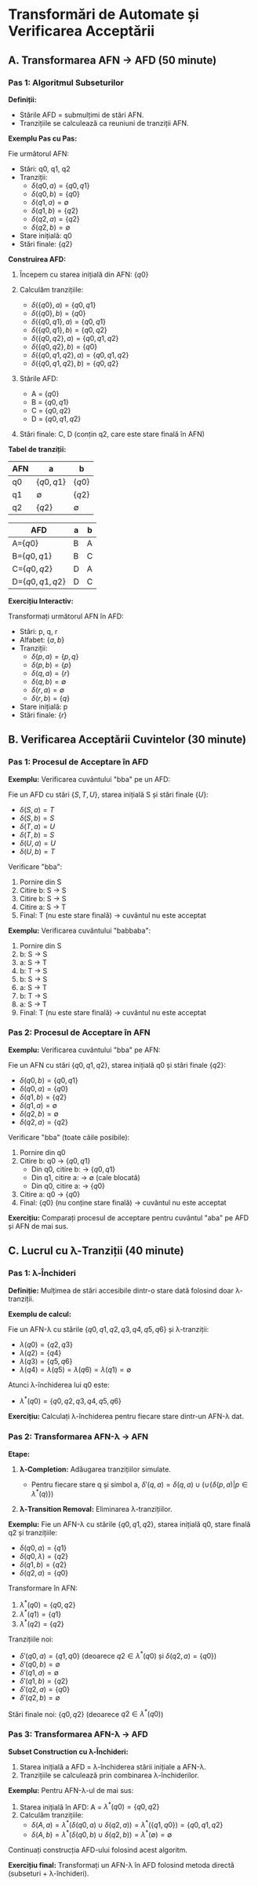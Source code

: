 # Transformări de Automate și Verificarea Acceptării

## A. Transformarea AFN → AFD (50 minute)

### Pas 1: Algoritmul Subseturilor

**Definiții:**

- Stările AFD = submulțimi de stări AFN.
- Tranzițiile se calculează ca reuniuni de tranziții AFN.

**Exemplu Pas cu Pas:**

Fie următorul AFN:

- Stări: q0, q1, q2
- Tranziții: 
  - $\delta(q0, a) = \{q0, q1\}$
  - $\delta(q0, b) = \{q0\}$
  - $\delta(q1, a) = \emptyset$
  - $\delta(q1, b) = \{q2\}$
  - $\delta(q2, a) = \{q2\}$
  - $\delta(q2, b) = \emptyset$
- Stare inițială: q0
- Stări finale: $\{q2\}$

**Construirea AFD:**

1. Începem cu starea inițială din AFN: $\{q0\}$
2. Calculăm tranzițiile:
   - $\delta(\{q0\}, a) = \{q0, q1\}$
   - $\delta(\{q0\}, b) = \{q0\}$
   - $\delta(\{q0, q1\}, a) = \{q0, q1\}$
   - $\delta(\{q0, q1\}, b) = \{q0, q2\}$
   - $\delta(\{q0, q2\}, a) = \{q0, q1, q2\}$
   - $\delta(\{q0, q2\}, b) = \{q0\}$
   - $\delta(\{q0, q1, q2\}, a) = \{q0, q1, q2\}$
   - $\delta(\{q0, q1, q2\}, b) = \{q0, q2\}$

3. Stările AFD:
   - A = $\{q0\}$
   - B = $\{q0, q1\}$
   - C = $\{q0, q2\}$
   - D = $\{q0, q1, q2\}$

4. Stări finale: C, D (conțin q2, care este stare finală în AFN)

**Tabel de tranziții:**

| AFN  | a      | b    |
|------|--------|------|
| q0   | $\{q0,q1\}$| $\{q0\}$ |
| q1   | $\emptyset$      | $\{q2\}$ |
| q2   | $\{q2\}$   | $\emptyset$    |

| AFD | a | b |
|-----|---|---|
| A=$\{q0\}$ | B | A |
| B=$\{q0,q1\}$ | B | C |
| C=$\{q0,q2\}$ | D | A |
| D=$\{q0,q1,q2\}$ | D | C |

**Exercițiu Interactiv:**

Transformați următorul AFN în AFD:
- Stări: p, q, r
- Alfabet: $\{a, b\}$
- Tranziții:
  - $\delta(p, a) = \{p, q\}$
  - $\delta(p, b) = \{p\}$
  - $\delta(q, a) = \{r\}$
  - $\delta(q, b) = \emptyset$
  - $\delta(r, a) = \emptyset$
  - $\delta(r, b) = \{q\}$
- Stare inițială: p
- Stări finale: $\{r\}$

## B. Verificarea Acceptării Cuvintelor (30 minute)

### Pas 1: Procesul de Acceptare în AFD

**Exemplu:** Verificarea cuvântului "bba" pe un AFD:

Fie un AFD cu stări $\{S, T, U\}$, starea inițială S și stări finale $\{U\}$:
- $\delta(S, a) = T$
- $\delta(S, b) = S$
- $\delta(T, a) = U$
- $\delta(T, b) = S$
- $\delta(U, a) = U$
- $\delta(U, b) = T$

Verificare "bba":
1. Pornire din S
2. Citire b: S → S
3. Citire b: S → S
4. Citire a: S → T
5. Final: T (nu este stare finală) → cuvântul nu este acceptat

**Exemplu:** Verificarea cuvântului "babbaba":
1. Pornire din S
2. b: S → S
3. a: S → T
4. b: T → S
5. b: S → S
6. a: S → T
7. b: T → S
8. a: S → T
9. Final: T (nu este stare finală) → cuvântul nu este acceptat

### Pas 2: Procesul de Acceptare în AFN

**Exemplu:** Verificarea cuvântului "bba" pe AFN:

Fie un AFN cu stări $\{q0, q1, q2\}$, starea inițială q0 și stări finale $\{q2\}$:
- $\delta(q0, b) = \{q0, q1\}$
- $\delta(q0, a) = \{q0\}$
- $\delta(q1, b) = \{q2\}$
- $\delta(q1, a) = \emptyset$
- $\delta(q2, b) = \emptyset$
- $\delta(q2, a) = \{q2\}$

Verificare "bba" (toate căile posibile):
1. Pornire din q0
2. Citire b: q0 → $\{q0, q1\}$
   - Din q0, citire b: → $\{q0, q1\}$
   - Din q1, citire a: → $\emptyset$ (cale blocată)
   - Din q0, citire a: → $\{q0\}$
3. Citire a: q0 → $\{q0\}$
4. Final: $\{q0\}$ (nu conține stare finală) → cuvântul nu este acceptat

**Exercițiu:**
Comparați procesul de acceptare pentru cuvântul "aba" pe AFD și AFN de mai sus.

## C. Lucrul cu λ-Tranziții (40 minute)

### Pas 1: λ-Închideri

**Definiție:** Mulțimea de stări accesibile dintr-o stare dată folosind doar λ-tranziții.

**Exemplu de calcul:**

Fie un AFN-λ cu stările $\{q0, q1, q2, q3, q4, q5, q6\}$ și λ-tranziții:
- $\lambda(q0) = \{q2, q3\}$
- $\lambda(q2) = \{q4\}$
- $\lambda(q3) = \{q5, q6\}$
- $\lambda(q4) = \lambda(q5) = \lambda(q6) = \lambda(q1) = \emptyset$

Atunci λ-închiderea lui q0 este:
- $\lambda^*(q0) = \{q0, q2, q3, q4, q5, q6\}$

**Exercițiu:**
Calculați λ-închiderea pentru fiecare stare dintr-un AFN-λ dat.

### Pas 2: Transformarea AFN-λ → AFN

**Etape:**

1. **λ-Completion:** Adăugarea tranzițiilor simulate.
   - Pentru fiecare stare q și simbol a, $\delta'(q, a) = \delta(q, a) \cup (\cup\{\delta(p, a) | p \in \lambda^*(q)\})$

2. **λ-Transition Removal:** Eliminarea λ-tranzițiilor.

**Exemplu:**
Fie un AFN-λ cu stările $\{q0, q1, q2\}$, starea inițială q0, stare finală q2 și tranzițiile:
- $\delta(q0, a) = \{q1\}$
- $\delta(q0, \lambda) = \{q2\}$
- $\delta(q1, b) = \{q2\}$
- $\delta(q2, a) = \{q0\}$

Transformare în AFN:
1. $\lambda^*(q0) = \{q0, q2\}$
2. $\lambda^*(q1) = \{q1\}$
3. $\lambda^*(q2) = \{q2\}$

Tranzițiile noi:
- $\delta'(q0, a) = \{q1, q0\}$ (deoarece $q2 \in \lambda^*(q0)$ și $\delta(q2, a) = \{q0\}$)
- $\delta'(q0, b) = \emptyset$
- $\delta'(q1, a) = \emptyset$
- $\delta'(q1, b) = \{q2\}$
- $\delta'(q2, a) = \{q0\}$
- $\delta'(q2, b) = \emptyset$

Stări finale noi: $\{q0, q2\}$ (deoarece $q2 \in \lambda^*(q0)$)

### Pas 3: Transformarea AFN-λ → AFD

**Subset Construction cu λ-Închideri:**

1. Starea inițială a AFD = λ-închiderea stării inițiale a AFN-λ.
2. Tranzițiile se calculează prin combinarea λ-închiderilor.

**Exemplu:**
Pentru AFN-λ-ul de mai sus:

1. Starea inițială în AFD: A = $\lambda^*(q0) = \{q0, q2\}$
2. Calculăm tranzițiile:
   - $\delta(A, a) = \lambda^*(\delta(q0, a) \cup \delta(q2, a)) = \lambda^*(\{q1, q0\}) = \{q0, q1, q2\}$
   - $\delta(A, b) = \lambda^*(\delta(q0, b) \cup \delta(q2, b)) = \lambda^*(\emptyset) = \emptyset$

Continuați construcția AFD-ului folosind acest algoritm.

**Exercițiu final:**
Transformați un AFN-λ în AFD folosind metoda directă (subseturi + λ-închideri).
